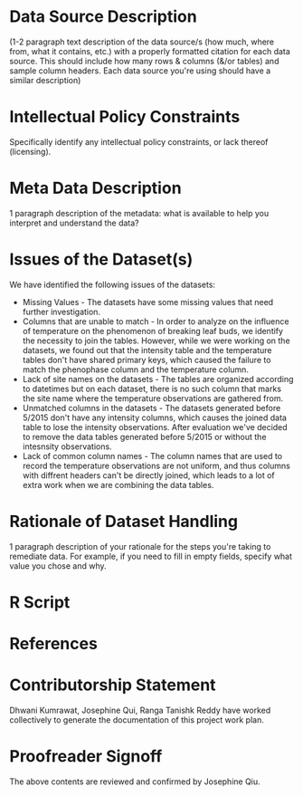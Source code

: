 # Data Source Description
(1-2 paragraph text description of the data source/s (how much, where from, what it contains, etc.) with a properly formatted citation for each data source. This should include how many rows & columns (&/or tables) and sample column headers. Each data source you're using should have a similar description)

# Intellectual Policy Constraints
Specifically identify any intellectual policy constraints, or lack thereof (licensing).

# Meta Data Description
1 paragraph description of the metadata: what is available to help you interpret and understand the data?

# Issues of the Dataset(s)
We have identified the following issues of the datasets:
* Missing Values - The datasets have some missing values that need further investigation.
* Columns that are unable to match - In order to analyze on the influence of temperature on the phenomenon of breaking leaf buds, we identify the necessity to join the tables. However, while we were working on the datasets, we found out that the intensity table and the temperature tables don't have shared primary keys, which caused the failure to match the phenophase column and the temperature column.
* Lack of site names on the datasets - The tables are organized according to datetimes but on each dataset, there is no such column that marks the site name where the temperature observations are gathered from.
* Unmatched columns in the datasets - The datasets generated before 5/2015 don't have any intensity columns, which causes the joined data table to lose the intensity observations. After evaluation we've decided to remove the data tables generated before 5/2015 or without the intesnsity observations. 
* Lack of common column names - The column names that are used to record the temperature observations are not uniform, and thus columns with diffrent headers can't be directly joined, which leads to a lot of extra work when we are combining the data tables.

# Rationale of Dataset Handling
1 paragraph description of your rationale for the steps you're taking to remediate data. For example, if you need to fill in empty fields, specify what value you chose and why.

# R Script


# References


# Contributorship Statement
Dhwani Kumrawat, Josephine Qui, Ranga Tanishk Reddy have worked collectively to generate the documentation of this project work plan.

# Proofreader Signoff
The above contents are reviewed and confirmed by Josephine Qiu.
